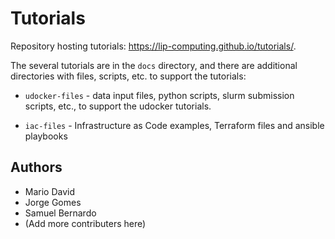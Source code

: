 # Tutorials

Repository hosting tutorials: <https://lip-computing.github.io/tutorials/>.

The several tutorials are in the `docs` directory, and there are additional directories with files,
scripts, etc. to support the tutorials:

* `udocker-files` - data input files, python scripts, slurm submission scripts, etc., to support the
  udocker tutorials.

* `iac-files` - Infrastructure as Code examples, Terraform files and ansible playbooks

## Authors

* Mario David
* Jorge Gomes
* Samuel Bernardo
* (Add more contributers here)
